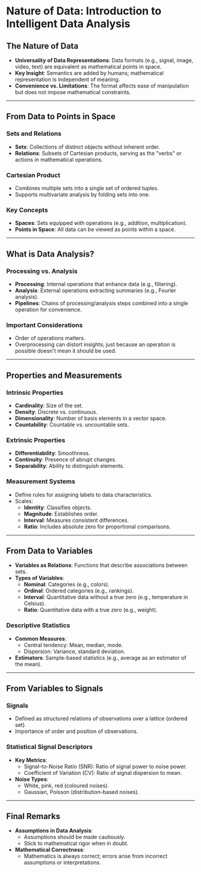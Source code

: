 # Nature of Data: Introduction to Intelligent Data Analysis

## The Nature of Data
- **Universality of Data Representations**: Data formats (e.g., signal, image, video, text) are equivalent as mathematical points in space.
- **Key Insight**: Semantics are added by humans; mathematical representation is independent of meaning.
- **Convenience vs. Limitations**: The format affects ease of manipulation but does not impose mathematical constraints.

---

## From Data to Points in Space
### Sets and Relations
- **Sets**: Collections of distinct objects without inherent order.
- **Relations**: Subsets of Cartesian products, serving as the "verbs" or actions in mathematical operations.

### Cartesian Product
- Combines multiple sets into a single set of ordered tuples.
- Supports multivariate analysis by folding sets into one.

### Key Concepts
- **Spaces**: Sets equipped with operations (e.g., addition, multiplication).
- **Points in Space**: All data can be viewed as points within a space.

---

## What is Data Analysis?
### Processing vs. Analysis
- **Processing**: Internal operations that enhance data (e.g., filtering).
- **Analysis**: External operations extracting summaries (e.g., Fourier analysis).
- **Pipelines**: Chains of processing/analysis steps combined into a single operation for convenience.

### Important Considerations
- Order of operations matters.
- Overprocessing can distort insights; just because an operation is possible doesn't mean it should be used.

---

## Properties and Measurements
### Intrinsic Properties
- **Cardinality**: Size of the set.
- **Density**: Discrete vs. continuous.
- **Dimensionality**: Number of basis elements in a vector space.
- **Countability**: Countable vs. uncountable sets.

### Extrinsic Properties
- **Differentiability**: Smoothness.
- **Continuity**: Presence of abrupt changes.
- **Separability**: Ability to distinguish elements.

### Measurement Systems
- Define rules for assigning labels to data characteristics.
- Scales:
  - **Identity**: Classifies objects.
  - **Magnitude**: Establishes order.
  - **Interval**: Measures consistent differences.
  - **Ratio**: Includes absolute zero for proportional comparisons.

---

## From Data to Variables
- **Variables as Relations**: Functions that describe associations between sets.
- **Types of Variables**:
  - **Nominal**: Categories (e.g., colors).
  - **Ordinal**: Ordered categories (e.g., rankings).
  - **Interval**: Quantitative data without a true zero (e.g., temperature in Celsius).
  - **Ratio**: Quantitative data with a true zero (e.g., weight).

### Descriptive Statistics
- **Common Measures**:
  - Central tendency: Mean, median, mode.
  - Dispersion: Variance, standard deviation.
- **Estimators**: Sample-based statistics (e.g., average as an estimator of the mean).

---

## From Variables to Signals
### Signals
- Defined as structured relations of observations over a lattice (ordered set).
- Importance of order and position of observations.

### Statistical Signal Descriptors
- **Key Metrics**:
  - Signal-to-Noise Ratio (SNR): Ratio of signal power to noise power.
  - Coefficient of Variation (CV): Ratio of signal dispersion to mean.
- **Noise Types**:
  - White, pink, red (coloured noises).
  - Gaussian, Poisson (distribution-based noises).

---

## Final Remarks
- **Assumptions in Data Analysis**:
  - Assumptions should be made cautiously.
  - Stick to mathematical rigor when in doubt.
- **Mathematical Correctness**:
  - Mathematics is always correct; errors arise from incorrect assumptions or interpretations.
